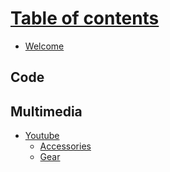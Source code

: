 # [Table of contents]()
* [Welcome](README.md)

## Code

## Multimedia
* [Youtube](Youtube/README.md)
	* [Accessories](Youtube/Accessories.md)
	* [Gear](Youtube/Gear.md)
